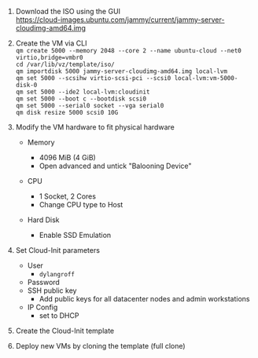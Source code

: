 1. Download the ISO using the GUI </br>
    https://cloud-images.ubuntu.com/jammy/current/jammy-server-cloudimg-amd64.img

1. Create the VM via CLI </br>
    `qm create 5000 --memory 2048 --core 2 --name ubuntu-cloud --net0 virtio,bridge=vmbr0` <!-- creates a virtual machine at ID 5000 with 2GB of memory, 2 cores, named ubuntu cloud, with a virtual network device bridged to the host NIC --></br>
    `cd /var/lib/vz/template/iso/` <!-- change directory to location of iso template downloaded in step 1 --></br>
    `qm importdisk 5000 jammy-server-cloudimg-amd64.img local-lvm` <!-- import the downloaded iso image into the VM using local storage --></br>
    `qm set 5000 --scsihw virtio-scsi-pci --scsi0 local-lvm:vm-5000-disk-0` <!-- add local storage as virtual hard disk within the virtual machine --></br>
    `qm set 5000 --ide2 local-lvm:cloudinit` <!-- create a virtual CD drive in the VM --></br>
    `qm set 5000 --boot c --bootdisk scsi0` <!-- set to boot from the virtual hard disk created earlier --></br>
    `qm set 5000 --serial0 socket --vga serial0` <!-- creates virtual serial port to allow VSC access through proxmox --></br>
    `qm disk resize 5000 scsi0 10G` <!-- Expand the VM disk size to a suitable size -->

1. Modify the VM hardware to fit physical hardware
    - Memory 
        - 4096 MiB (4 GiB)
        - Open advanced and untick "Balooning Device"
    - CPU
        - 1 Socket, 2 Cores
        - Change CPU type to Host <!-- This ensures the VM receives all the instruction sets and capabilities of the host processor -->

    - Hard Disk
        - Enable SSD Emulation

1. Set Cloud-Init parameters
    - User
        - `dylangroff`
    - Password
    - SSH public key
        - Add public keys for all datacenter nodes and admin workstations
    - IP Config
        - set to DHCP 

1. Create the Cloud-Init template

1. Deploy new VMs by cloning the template (full clone)

